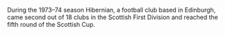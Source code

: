 During the 1973–74 season Hibernian, a football club based in Edinburgh, came second out of 18 clubs in the Scottish First Division and reached the fifth round of the Scottish Cup.

